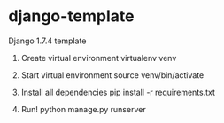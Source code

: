 # django-template
Django 1.7.4 template

1. Create virtual environment
virtualenv venv

2. Start virtual environment
source venv/bin/activate

3. Install all dependencies
pip install -r requirements.txt

4. Run!
python manage.py runserver